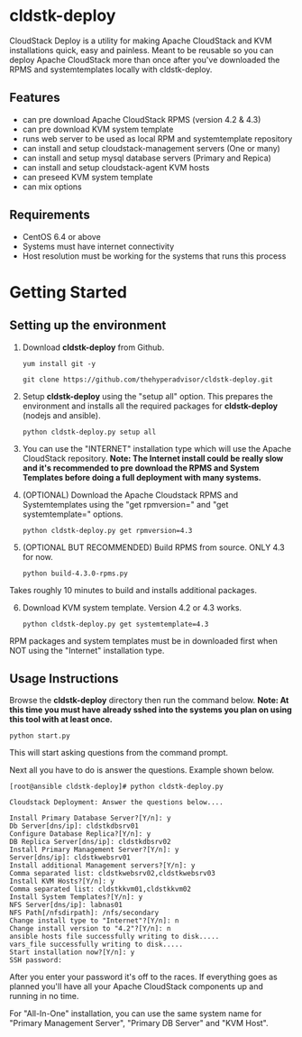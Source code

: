 cldstk-deploy
=============

CloudStack Deploy is a utility for making Apache CloudStack and KVM  installations quick, easy and painless. Meant to be reusable so you can deploy Apache CloudStack more than once after you've downloaded the RPMS and systemtemplates locally with cldstk-deploy.

## Features

- can pre download Apache CloudStack RPMS (version 4.2 & 4.3)
- can pre download KVM system template
- runs web server to be used as local RPM and systemtemplate repository
- can install and setup cloudstack-management servers (One or many)
- can install and setup mysql database servers (Primary and Repica)
- can install and setup cloudstack-agent KVM hosts
- can preseed KVM system template
- can mix options

## Requirements

- CentOS 6.4 or above
- Systems must have internet connectivity
- Host resolution must be working for the systems that runs this process

# Getting Started

## Setting up the environment

1. Download **cldstk-deploy** from Github. 

    `yum install git -y`

    `git clone https://github.com/thehyperadvisor/cldstk-deploy.git`

2. Setup **cldstk-deploy** using the "setup all" option. This prepares the environment and installs all the required packages for **cldstk-deploy** (nodejs and ansible).

    `python cldstk-deploy.py setup all`

3. You can use the "INTERNET" installation type which will use the Apache CloudStack repository. **Note: The Internet install could be really slow and it's recommended to pre download the RPMS and System Templates before doing a full deployment with many systems.**

4. (OPTIONAL) Download the Apache Cloudstack RPMS and Systemtemplates using the "get rpmversion=" and "get systemtemplate=" options. 

    `python cldstk-deploy.py get rpmversion=4.3`

5. (OPTIONAL BUT RECOMMENDED) Build RPMS from source. ONLY 4.3 for now.

    `python build-4.3.0-rpms.py`

Takes roughly 10 minutes to build and installs additional packages.

6. Download KVM system template. Version 4.2 or 4.3 works.

   `python cldstk-deploy.py get systemtemplate=4.3`

RPM packages and system templates must be in downloaded first when NOT using the "Internet" installation type.

## Usage Instructions

Browse the **cldstk-deploy** directory then run the command below. **Note: At this time you must have already sshed into the systems you plan on using this tool with at least once.**

    python start.py

This will start asking questions from the command prompt.

Next all you have to do is answer the questions. Example shown below.
    
    [root@ansible cldstk-deploy]# python cldstk-deploy.py
    
    Cloudstack Deployment: Answer the questions below....
    
    Install Primary Database Server?[Y/n]: y
    Db Server[dns/ip]: cldstkdbsrv01
    Configure Database Replica?[Y/n]: y
    DB Replica Server[dns/ip]: cldstkdbsrv02
    Install Primary Management Server?[Y/n]: y
    Server[dns/ip]: cldstkwebsrv01
    Install additional Management servers?[Y/n]: y             
    Comma separated list: cldstkwebsrv02,cldstkwebsrv03
    Install KVM Hosts?[Y/n]: y
    Comma separated list: cldstkkvm01,cldstkkvm02
    Install System Templates?[Y/n]: y
    NFS Server[dns/ip]: labnas01
    NFS Path[/nfsdirpath]: /nfs/secondary
    Change install type to "Internet"?[Y/n]: n
    Change install version to "4.2"?[Y/n]: n
    ansible hosts file successfully writing to disk.....
    vars_file successfully writing to disk.....
    Start installation now?[Y/n]: y
    SSH password: 
    
After you enter your password it's off to the races. If everything goes as planned you'll have all your Apache CloudStack components up and running in no time.

For "All-In-One" installation, you can use the same system name for "Primary Management Server", "Primary DB Server" and "KVM Host".







